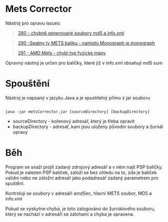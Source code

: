# Mets Corrector #

Nástroj pro opravu issues:
> [280 - chybně generované soubory md5 a info.xml](https://code.google.com/p/archivacni-system/issues/detail?id=280)

> [290 -Spatny ty METS baliku - namisto Monograph je monograph](https://code.google.com/p/archivacni-system/issues/detail?id=290)

> [291 - AMD Mets - chybi typ fyzicke mapy](https://code.google.com/p/archivacni-system/issues/detail?id=291)


Opravný nástroj je určen pro balíčky, které již v info.xml obsahují md5 sum


# Spouštění #

Nástroj je napsaný v jazyku Java a je spustitelný přímo z jar souboru
```

java -jar metsCorrector.jar [sourceDirectory] [backupDirectory]
```

  * sourceDirectory - kořenový adresář, který je třeba opravit
  * backupDirectory - adresář, kam jsou uloženy původní soubory a žurnál opravy

# Běh #
Program se snaží projít zadaný zdrojový adresář a v něm najít PSP balíčky. Pokud je nalezen PSP balíček, založí se bez ohledu na to, zda je balíček validní nebo ne záložní adresář jako podadresář zadaný parametrem pro spuštění.

Kontrolují se soubory v adresáři amdSec, hlavní METS soubor, MD5 a info.xml

Pokud se vyskytne chyba, je toto zalogováno do žurnálového souboru, který se nachází v adresáři se zálohami a chyba je opravena.